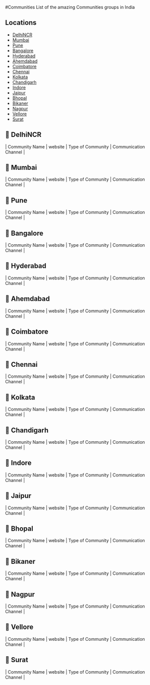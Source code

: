 #Communities
List of the amazing Communities groups in India

## Locations
- [DelhiNCR](#round_pushpin-delhincr)
- [Mumbai](#round_pushpin-mumbai)
- [Pune](#round_pushpin-pune)
- [Bangalore](#round_pushpin-bangalore)
- [Hyderabad](#round_pushpin-hyderabad)
- [Ahemdabad](#round_pushpin-ahemdabad)
- [Coimbatore](#round_pushpin-coimbatore)
- [Chennai](#round_pushpin-Chennai)
- [Kolkata](#round_pushpin-Kolkata)
- [Chandigarh](#round_pushpin-Chandigarh)
- [Indore](#round_pushpin-Indore)
- [Jaipur](#round_pushpin-Jaipur)
- [Bhopal](#round_pushpin-bhopal)
- [Bikaner](#round_pushpin-Bikaner)
- [Nagpur](#round_pushpin-Nagpur)
- [Vellore](#round_pushpin-Vellore)
- [Surat](#round_pushpin-Surat)

## :round_pushpin: DelhiNCR
| Community Name | website | Type of Community  | Communication Channel | 

## :round_pushpin: Mumbai
| Community Name | website | Type of Community  | Communication Channel | 

## :round_pushpin: Pune
| Community Name | website | Type of Community  | Communication Channel | 

## :round_pushpin: Bangalore
| Community Name | website | Type of Community  | Communication Channel | 

## :round_pushpin: Hyderabad
| Community Name | website | Type of Community  | Communication Channel | 

## :round_pushpin: Ahemdabad
| Community Name | website | Type of Community  | Communication Channel | 

## :round_pushpin: Coimbatore
| Community Name | website | Type of Community  | Communication Channel | 

## :round_pushpin: Chennai
| Community Name | website | Type of Community  | Communication Channel | 

## :round_pushpin: Kolkata
| Community Name | website | Type of Community  | Communication Channel | 

## :round_pushpin: Chandigarh
| Community Name | website | Type of Community  | Communication Channel | 

## :round_pushpin: Indore
| Community Name | website | Type of Community  | Communication Channel | 

## :round_pushpin: Jaipur
| Community Name | website | Type of Community  | Communication Channel | 

## :round_pushpin: Bhopal
| Community Name | website | Type of Community  | Communication Channel | 

## :round_pushpin: Bikaner
| Community Name | website | Type of Community  | Communication Channel | 

## :round_pushpin: Nagpur
| Community Name | website | Type of Community  | Communication Channel | 

## :round_pushpin: Vellore
| Community Name | website | Type of Community  | Communication Channel | 

## :round_pushpin: Surat
| Community Name | website | Type of Community  | Communication Channel | 

